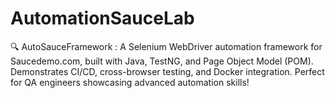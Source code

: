 # AutomationSauceLab
🔍 AutoSauceFramework : A Selenium WebDriver automation framework for Saucedemo.com, built with Java, TestNG, and Page Object Model (POM). Demonstrates CI/CD, cross-browser testing, and Docker integration. Perfect for QA engineers showcasing advanced automation skills!  
